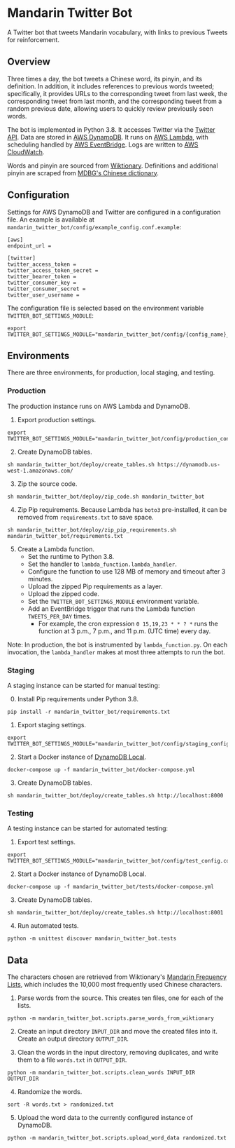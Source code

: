 # Mandarin Twitter Bot

A Twitter bot that tweets Mandarin vocabulary, with links to previous Tweets for reinforcement.

## Overview

Three times a day, the bot tweets a Chinese word, its pinyin, and its definition. In addition, it includes references to previous words tweeted; specifically, it provides URLs to the corresponding tweet from last week, the corresponding tweet from last month, and the corresponding tweet from a random previous date, allowing users to quickly review previously seen words.

The bot is implemented in Python 3.8. It accesses Twitter via the [Twitter API](https://developer.twitter.com/en/docs/twitter-api). Data are stored in [AWS DynamoDB](https://aws.amazon.com/dynamodb/). It runs on [AWS Lambda](https://aws.amazon.com/lambda/), with scheduling handled by [AWS EventBridge](https://aws.amazon.com/eventbridge/). Logs are written to [AWS CloudWatch](https://aws.amazon.com/cloudwatch/).

Words and pinyin are sourced from [Wiktionary](https://en.wiktionary.org/wiki/Appendix:Mandarin_Frequency_lists). Definitions and additional pinyin are scraped from [MDBG's Chinese dictionary](https://www.mdbg.net/chinese/dictionary).

## Configuration
Settings for AWS DynamoDB and Twitter are configured in a configuration file. An example is available at `mandarin_twitter_bot/config/example_config.conf.example`:

```
[aws]
endpoint_url =

[twitter]
twitter_access_token =
twitter_access_token_secret =
twitter_bearer_token =
twitter_consumer_key =
twitter_consumer_secret =
twitter_user_username =
```

The configuration file is selected based on the environment variable `TWITTER_BOT_SETTINGS_MODULE`:
```
export TWITTER_BOT_SETTINGS_MODULE="mandarin_twitter_bot/config/{config_name}_config.conf"
```

## Environments

There are three environments, for production, local staging, and testing.

### Production

The production instance runs on AWS Lambda and DynamoDB.

1. Export production settings.

```
export TWITTER_BOT_SETTINGS_MODULE="mandarin_twitter_bot/config/production_config.conf"
```

2. Create DynamoDB tables.

```
sh mandarin_twitter_bot/deploy/create_tables.sh https://dynamodb.us-west-1.amazonaws.com/
```

3. Zip the source code.

```
sh mandarin_twitter_bot/deploy/zip_code.sh mandarin_twitter_bot
```

4. Zip Pip requirements. Because Lambda has `boto3` pre-installed, it can be removed from `requirements.txt` to save space.

```
sh mandarin_twitter_bot/deploy/zip_pip_requirements.sh mandarin_twitter_bot/requirements.txt
```

5. Create a Lambda function.
    - Set the runtime to Python 3.8.
    - Set the handler to `lambda_function.lambda_handler`.
    - Configure the function to use 128 MB of memory and timeout after 3 minutes.
    - Upload the zipped Pip requirements as a layer.
    - Upload the zipped code.
    - Set the `TWITTER_BOT_SETTINGS_MODULE` environment variable.
    - Add an EventBridge trigger that runs the Lambda function `TWEETS_PER_DAY` times.
        - For example, the cron expression `0 15,19,23 * * ? *` runs the function at 3 p.m., 7 p.m., and 11 p.m. (UTC time) every day.

Note: In production, the bot is instrumented by `lambda_function.py`. On each invocation, the `lambda_handler` makes at most three attempts to run the bot. 

### Staging

A staging instance can be started for manual testing:

0. Install Pip requirements under Python 3.8.

```
pip install -r mandarin_twitter_bot/requirements.txt
```

1. Export staging settings.

```
export TWITTER_BOT_SETTINGS_MODULE="mandarin_twitter_bot/config/staging_config.conf"
```

2. Start a Docker instance of [DynamoDB Local](https://hub.docker.com/r/amazon/dynamodb-local).

```
docker-compose up -f mandarin_twitter_bot/docker-compose.yml
```

3. Create DynamoDB tables.

```
sh mandarin_twitter_bot/deploy/create_tables.sh http://localhost:8000
```

### Testing

A testing instance can be started for automated testing:

1. Export test settings.

```
export TWITTER_BOT_SETTINGS_MODULE="mandarin_twitter_bot/config/test_config.conf"
```

2. Start a Docker instance of DynamoDB Local.

```
docker-compose up -f mandarin_twitter_bot/tests/docker-compose.yml
```

3. Create DynamoDB tables.

```
sh mandarin_twitter_bot/deploy/create_tables.sh http://localhost:8001
```

4. Run automated tests.

```
python -m unittest discover mandarin_twitter_bot.tests
```

## Data

The characters chosen are retrieved from Wiktionary's [Mandarin Frequency Lists](https://en.wiktionary.org/wiki/Appendix:Mandarin_Frequency_lists), which includes the 10,000 most frequently used Chinese characters.

1. Parse words from the source. This creates ten files, one for each of the lists.

```
python -m mandarin_twitter_bot.scripts.parse_words_from_wiktionary
```

2. Create an input directory `INPUT_DIR` and move the created files into it. Create an output directory `OUTPUT_DIR`.

3. Clean the words in the input directory, removing duplicates, and write them to a file `words.txt` in `OUTPUT_DIR`.

```
python -m mandarin_twitter_bot.scripts.clean_words INPUT_DIR OUTPUT_DIR
```

4. Randomize the words.

```
sort -R words.txt > randomized.txt
```

5. Upload the word data to the currently configured instance of DynamoDB.

```
python -m mandarin_twitter_bot.scripts.upload_word_data randomized.txt
```

